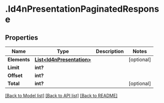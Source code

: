# .Id4nPresentationPaginatedResponse
## Properties

Name | Type | Description | Notes
------------ | ------------- | ------------- | -------------
**Elements** | [**List&lt;Id4nPresentation&gt;**](Id4nPresentation.md) |  | [optional] 
**Limit** | **int?** |  | 
**Offset** | **int?** |  | 
**Total** | **int?** |  | [optional] 

[[Back to Model list]](../README.md#documentation-for-models) [[Back to API list]](../README.md#documentation-for-api-endpoints) [[Back to README]](../README.md)

